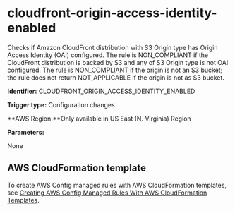 # cloudfront\-origin\-access\-identity\-enabled<a name="cloudfront-origin-access-identity-enabled"></a>

Checks if Amazon CloudFront distribution with S3 Origin type has Origin Access Identity \(OAI\) configured\. The rule is NON\_COMPLIANT if the CloudFront distribution is backed by S3 and any of S3 Origin type is not OAI configured\. The rule is NON\_COMPLIANT if the origin is not an S3 bucket; the rule does not return NOT\_APPLICABLE if the origin is not as S3 bucket\.

**Identifier:** CLOUDFRONT\_ORIGIN\_ACCESS\_IDENTITY\_ENABLED

**Trigger type:** Configuration changes

**AWS Region:**Only available in US East \(N\. Virginia\) Region

**Parameters:**

None  

## AWS CloudFormation template<a name="w29aac11c33c17b7c49c15"></a>

To create AWS Config managed rules with AWS CloudFormation templates, see [Creating AWS Config Managed Rules With AWS CloudFormation Templates](aws-config-managed-rules-cloudformation-templates.md)\.
